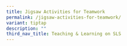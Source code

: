 ```yaml
---
title: Jigsaw Activities for Teamwork
permalink: /jigsaw-activities-for-teamwork/
variant: tiptap
description: ""
third_nav_title: Teaching & Learning on SLS
---
```

